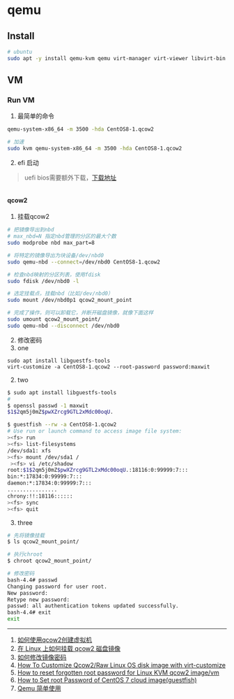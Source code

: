 # qemu

## Install
```bash
# ubuntu
sudo apt -y install qemu-kvm qemu virt-manager virt-viewer libvirt-bin
```

## VM

### Run VM
1. 最简单的命令
```bash
qemu-system-x86_64 -m 3500 -hda CentOS8-1.qcow2

# 加速
sudo kvm qemu-system-x86_64 -m 3500 -hda CentOS8-1.qcow2
```
2. efi 启动
> uefi bios需要额外下载，[下载地址](https://retrage.github.io/edk2-nightly/)
```bash

```

#### qcow2
1. 挂载qcow2
```bash
# 把镜像导出到nbd
# max_nbd=N 指定nbd管理的分区的最大个数
sudo modprobe nbd max_part=8

# 将特定的镜像导出为块设备/dev/nbd0
sudo qemu-nbd --connect=/dev/nbd0 CentOS8-1.qcow2

# 检查nbd映射的分区列表，使用fdisk
sudo fdisk /dev/nbd0 -l

# 选定挂载点，挂载nbd（比如/dev/nbd0）
sudo mount /dev/nbd0p1 qcow2_mount_point

# 完成了操作，则可以卸载它，并断开磁盘镜像，就像下面这样
sudo umount qcow2_mount_point/
sudo qemu-nbd --disconnect /dev/nbd0 
```

2. 修改密码
1. one
```
sudo apt install libguestfs-tools 
virt-customize -a CentOS8-1.qcow2 --root-password password:maxwit
```

2. two
```bash
$ sudo apt install libguestfs-tools 
# 
$ openssl passwd -1 maxwit
$1$2qm5j0mZ$pwXZrcg9GTL2xMdc00oqU.

$ guestfish --rw -a CentOS8-1.qcow2 
# Use run or launch command to access image file system:
><fs> run
><fs> list-filesystems 
/dev/sda1: xfs
><fs> mount /dev/sda1 /
 ><fs> vi /etc/shadow
root:$1$2qm5j0mZ$pwXZrcg9GTL2xMdc00oqU.:18116:0:99999:7:::
bin:*:17834:0:99999:7:::
daemon:*:17834:0:99999:7:::
................
chrony:!!:18116::::::
><fs> sync 
><fs> quit
```

3. three
```bash
# 先将镜像挂载
$ ls qcow2_mount_point/

# 执行chroot
$ chroot qcow2_mount_point/

# 修改密码
bash-4.4# passwd 
Changing password for user root.
New password: 
Retype new password: 
passwd: all authentication tokens updated successfully.
bash-4.4# exit
exit
```

---

1. [如何使用qcow2创建虚拟机](https://www.jianshu.com/p/aa3fc4c300fe)
2. [在 Linux 上如何挂载 qcow2 磁盘镜像](https://www.jianshu.com/p/6b977c02bfb2)
3. [如何修改镜像密码](https://blog.csdn.net/jiahaojie1984/article/details/52242589)
4. [How To Customize Qcow2/Raw Linux OS disk image with virt-customize](https://computingforgeeks.com/customize-qcow2-raw-image-templates-with-virt-customize/)
5. [How to reset forgotten root password for Linux KVM qcow2 image/vm](https://www.cyberciti.biz/faq/how-to-reset-forgotten-root-password-for-linux-kvm-qcow2-image-vm/)
6. [How to Set root Password of CentOS 7 cloud image(guestfish)](https://www.linuxcnf.com/2019/11/how-to-set-root-password-of-centos-7.html)
7. [Qemu 简单使用](https://blog.csdn.net/jiangwei0512/article/details/56495296)